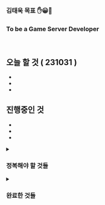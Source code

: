 ### 김태욱 목표 ✋😀🤚
### To be a Game Server Developer  

<br/>

## 오늘 할 것 ( 231031 )
-
-
-

## 진행중인 것
-
-
-


<details>
<summary><h3>정복해야 할 것들</h3></summary>
 
- 네트워크
  - ㅁㄴㅇㄹ
  - ㅁㄴㅇㄹ
- 데이터베이스
- 시스템프로그래밍
- 프로그래밍언어
- 코딩테스트
- 게임서버 포트폴리오

</details>

<details>
<summary><h3>완료한 것들</h3></summary>

 -
 -
 -
</details>

  
